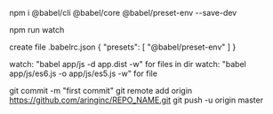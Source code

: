 npm i @babel/cli @babel/core @babel/preset-env --save-dev

npm run watch

create file .babelrc.json
{
    "presets": [
        "@babel/preset-env"
    ]
}

watch: "babel app/js -d app.dist -w" for files in dir
watch: "babel app/js/es6.js -o app/js/es5.js -w" for file


git commit -m "first commit"
git remote add origin https://github.com/aringinc/REPO_NAME.git
git push -u origin master